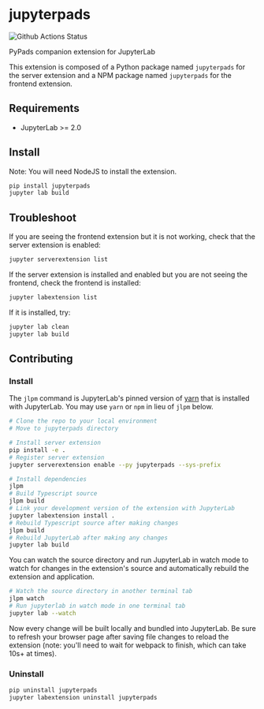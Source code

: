 # jupyterpads

![Github Actions Status](https://github.com/zitryss/jupyterpads/workflows/Build/badge.svg)

PyPads companion extension for JupyterLab


This extension is composed of a Python package named `jupyterpads`
for the server extension and a NPM package named `jupyterpads`
for the frontend extension.


## Requirements

* JupyterLab >= 2.0

## Install

Note: You will need NodeJS to install the extension.

```bash
pip install jupyterpads
jupyter lab build
```

## Troubleshoot

If you are seeing the frontend extension but it is not working, check
that the server extension is enabled:

```bash
jupyter serverextension list
```

If the server extension is installed and enabled but you are not seeing
the frontend, check the frontend is installed:

```bash
jupyter labextension list
```

If it is installed, try:

```bash
jupyter lab clean
jupyter lab build
```

## Contributing

### Install

The `jlpm` command is JupyterLab's pinned version of
[yarn](https://yarnpkg.com/) that is installed with JupyterLab. You may use
`yarn` or `npm` in lieu of `jlpm` below.

```bash
# Clone the repo to your local environment
# Move to jupyterpads directory

# Install server extension
pip install -e .
# Register server extension
jupyter serverextension enable --py jupyterpads --sys-prefix

# Install dependencies
jlpm
# Build Typescript source
jlpm build
# Link your development version of the extension with JupyterLab
jupyter labextension install .
# Rebuild Typescript source after making changes
jlpm build
# Rebuild JupyterLab after making any changes
jupyter lab build
```

You can watch the source directory and run JupyterLab in watch mode to watch for changes in the extension's source and automatically rebuild the extension and application.

```bash
# Watch the source directory in another terminal tab
jlpm watch
# Run jupyterlab in watch mode in one terminal tab
jupyter lab --watch
```

Now every change will be built locally and bundled into JupyterLab. Be sure to refresh your browser page after saving file changes to reload the extension (note: you'll need to wait for webpack to finish, which can take 10s+ at times).

### Uninstall

```bash
pip uninstall jupyterpads
jupyter labextension uninstall jupyterpads
```
